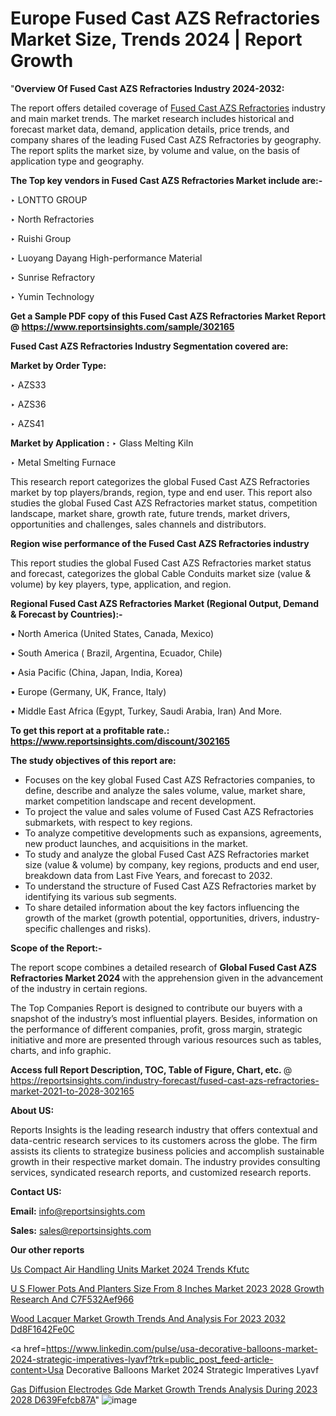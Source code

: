 # Europe Fused Cast AZS Refractories Market Size, Trends 2024 | Report Growth

"<strong>Overview Of Fused Cast AZS Refractories Industry 2024-2032:</strong>

The report offers detailed coverage of <a href=https://www.reportsinsights.com/sample/302165>Fused Cast AZS Refractories</a> industry and main market trends. The market research includes historical and forecast market data, demand, application details, price trends, and company shares of the leading Fused Cast AZS Refractories by geography. The report splits the market size, by volume and value, on the basis of application type and geography.

<strong>The Top key vendors in Fused Cast AZS Refractories Market include are:- </strong>

‣ LONTTO GROUP

‣ North Refractories

‣ Ruishi Group

‣ Luoyang Dayang High-performance Material

‣ Sunrise Refractory

‣ Yumin Technology

<strong>Get a Sample PDF copy of this Fused Cast AZS Refractories Market Report </strong><strong>@ <a href=https://www.reportsinsights.com/sample/302165 style=color:#0000ff;>https://www.reportsinsights.com/sample/302165</a> </strong>

<strong>Fused Cast AZS Refractories Industry Segmentation covered are:</strong>

<strong>Market by Order Type: </strong>

‣ AZS33

‣ AZS36

‣ AZS41

<strong>Market by Application :</strong>
 ‣ Glass Melting Kiln

‣ Metal Smelting Furnace

This research report categorizes the global Fused Cast AZS Refractories market by top players/brands, region, type and end user. This report also studies the global Fused Cast AZS Refractories market status, competition landscape, market share, growth rate, future trends, market drivers, opportunities and challenges, sales channels and distributors.

<strong>Region wise performance of the Fused Cast AZS Refractories industry</strong><strong> </strong>

This report studies the global Fused Cast AZS Refractories market status and forecast, categorizes the global Cable Conduits market size (value &amp; volume) by key players, type, application, and region. 

<strong>Regional Fused Cast AZS Refractories Market (Regional Output, Demand &amp; Forecast by Countries):-</strong>

• North America (United States, Canada, Mexico)

• South America ( Brazil, Argentina, Ecuador, Chile)

• Asia Pacific (China, Japan, India, Korea)

• Europe (Germany, UK, France, Italy)

• Middle East Africa (Egypt, Turkey, Saudi Arabia, Iran) And More.

<strong>To get this report at a profitable rate.: <a href=https://www.reportsinsights.com/discount/302165 style=color:#0000ff;>https://www.reportsinsights.com/discount/302165</a></strong>

<strong>The study objectives of this report are:</strong>
<ul>
  <li>Focuses on the key global Fused Cast AZS Refractories companies, to define, describe and analyze the sales volume, value, market share, market competition landscape and recent development.</li>
  <li>To project the value and sales volume of Fused Cast AZS Refractories submarkets, with respect to key regions.</li>
  <li>To analyze competitive developments such as expansions, agreements, new product launches, and acquisitions in the market.</li>
  <li>To study and analyze the global Fused Cast AZS Refractories market size (value &amp; volume) by company, key regions, products and end user, breakdown data from Last Five Years, and forecast to 2032.</li>
  <li>To understand the structure of Fused Cast AZS Refractories market by identifying its various sub segments.</li>
  <li>To share detailed information about the key factors influencing the growth of the market (growth potential, opportunities, drivers, industry-specific challenges and risks).</li>
</ul>
<strong>Scope of the Report:-</strong><strong> </strong>

The report scope combines a detailed research of <strong>Global Fused Cast AZS Refractories Market 2024 </strong>with the apprehension given in the advancement of the industry in certain regions.

The Top Companies Report is designed to contribute our buyers with a snapshot of the industry’s most influential players. Besides, information on the performance of different companies, profit, gross margin, strategic initiative and more are presented through various resources such as tables, charts, and info graphic.

<strong>Access full Report Description, TOC, Table of Figure, Chart, etc. </strong>@   <a href=https://reportsinsights.com/industry-forecast/fused-cast-azs-refractories-market-2021-to-2028-302165 style=color:#0000ff;>https://reportsinsights.com/industry-forecast/fused-cast-azs-refractories-market-2021-to-2028-302165</a>

<strong>About US:</strong>

Reports Insights is the leading research industry that offers contextual and data-centric research services to its customers across the globe. The firm assists its clients to strategize business policies and accomplish sustainable growth in their respective market domain. The industry provides consulting services, syndicated research reports, and customized research reports.

<strong>Contact US:</strong>

<p class=""""><b>Email:</b> <a href=mailto:info@reportsinsights.com>info@reportsinsights.com</a></p>
<p class=""""><b>Sales:</b> <a href=mailto:sales@reportsinsights.com>sales@reportsinsights.com</a></p>

<strong>Our other reports</strong>

<a href=https://www.linkedin.com/pulse/us-compact-air-handling-units-market-2024-trends-kfutc/>Us Compact Air Handling Units Market 2024 Trends Kfutc</a>

<a href=https://medium.com/@shindeaaswini6/u-s-flower-pots-and-planters-size-from-8-inches-market-2023-2028-growth-research-and-c7f532aef966>U S Flower Pots And Planters Size From 8 Inches Market 2023 2028 Growth Research And C7F532Aef966</a>

<a href=https://medium.com/@sakshideshmukh994/wood-lacquer-market-growth-trends-and-analysis-for-2023-2032-dd8f1642fe0c>Wood Lacquer Market Growth Trends And Analysis For 2023 2032 Dd8F1642Fe0C</a>

<a href=https://www.linkedin.com/pulse/usa-decorative-balloons-market-2024-strategic-imperatives-lyavf?trk=public_post_feed-article-content>Usa Decorative Balloons Market 2024 Strategic Imperatives Lyavf</a>

<a href=https://medium.com/@tidke9676/gas-diffusion-electrodes-gde-market-growth-trends-analysis-during-2023-2028-d639fefcb87a>Gas Diffusion Electrodes Gde Market Growth Trends Analysis During 2023 2028 D639Fefcb87A</a>"
![image](https://github.com/Reportsinsights123/RIgrowth/assets/158415881/d5bb259c-3a15-4906-8e78-ecc433a6bf9d)
